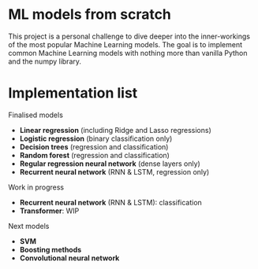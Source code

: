 # ML models from scratch

This project is a personal challenge to dive deeper into the inner-workings of the most popular Machine Learning models. The goal is to implement common Machine Learning models with nothing more than vanilla Python and the numpy library.

# Implementation list

Finalised models
- **Linear regression** (including Ridge and Lasso regressions)
- **Logistic regression** (binary classification only)
- **Decision trees** (regression and classification)
- **Random forest** (regression and classification)
- **Regular regression neural network** (dense layers only)
- **Recurrent neural network** (RNN & LSTM, regression only)

Work in progress
- **Recurrent neural network** (RNN & LSTM): classification
- **Transformer**: WIP

Next models
- **SVM** 
- **Boosting methods**
- **Convolutional neural network**